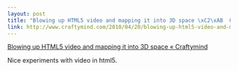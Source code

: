 ```yaml
--- 
layout: post
title: "Blowing up HTML5 video and mapping it into 3D space \xC2\xAB  Craftymind"
link: http://www.craftymind.com/2010/04/20/blowing-up-html5-video-and-mapping-it-into-3d-space/
---
```

<a href=
"http://www.craftymind.com/2010/04/20/blowing-up-html5-video-and-mapping-it-into-3d-space/">
Blowing up HTML5 video and mapping it into 3D space «
Craftymind</a>

<p>Nice experiments with video in html5.</p>
